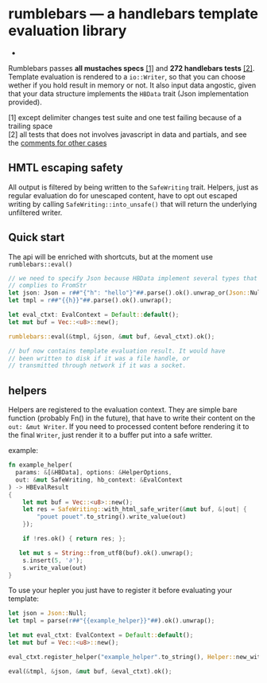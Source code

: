 # rumblebars — a handlebars template evaluation library
-

Rumblebars passes **all mustaches specs** [[1]](#1) and **272 handlebars tests** [[2]](#2). Template evaluation is rendered to a `io::Writer`, so that you can choose wether if you hold result in memory or not. It also input data angostic, given that your data structure implements the `HBData` trait (Json implementation provided).

 [1] <a name="1"></a> except delimiter changes test suite and one test failing because of a trailing space  
 [2] <a name="2"></a> all tests that does not involves javascript in data and partials, and see the [comments for other cases](https://github.com/nicolas-cherel/rumblebars/blob/master/tests/eval/handlebars.rs#L88-L134)

## HMTL escaping safety

All output is filtered by being written to the `SafeWriting` trait. Helpers, just as regular evaluation do for unescaped content, have to opt out escaped writing by calling `SafeWriting::into_unsafe()` that will return the underlying unfiltered writer.

## Quick start

The api will be enriched with shortcuts, but at the moment use `rumblebars::eval()`

```rust
// we need to specify Json because HBData implement several types that
// complies to FromStr
let json: Json = r##"{"h": "hello"}"##.parse().ok().unwrap_or(Json::Null);
let tmpl = r##"{{h}}"##.parse().ok().unwrap();

let eval_ctxt: EvalContext = Default::default();
let mut buf = Vec::<u8>::new();

rumblebars::eval(&tmpl, &json, &mut buf, &eval_ctxt).ok();

// buf now contains template evaluation result. It would have
// been written to disk if it was a file handle, or
// transmitted through network if it was a socket.

```

## helpers

Helpers are registered to the evaluation context. They are simple bare function (probably Fn() in the future), that have to write their content on the `out: &mut Writer`. If you need to processed content before rendering it to the final `Writer`, just render it to a buffer put into a safe writter.

example:

```rust
fn example_helper(
  params: &[&HBData], options: &HelperOptions,
  out: &mut SafeWriting, hb_context: &EvalContext
) -> HBEvalResult
{
	let mut buf = Vec::<u8>::new();
	let res = SafeWriting::with_html_safe_writer(&mut buf, &|out| {
		"pouet pouet".to_string().write_value(out)
	});

	if !res.ok() { return res; };

   let mut s = String::from_utf8(buf).ok().unwrap();
	s.insert(5, '∂');
	s.write_value(out)
}
```

To use your hepler you just have to register it before evaluating your template:

```rust
let json = Json::Null;
let tmpl = parse(r##"{{example_helper}}"##).ok().unwrap();

let mut eval_ctxt: EvalContext = Default::default();
let mut buf = Vec::<u8>::new();

eval_ctxt.register_helper("example_helper".to_string(), Helper::new_with_function(example_helper));

eval(&tmpl, &json, &mut buf, &eval_ctxt).ok();

```

